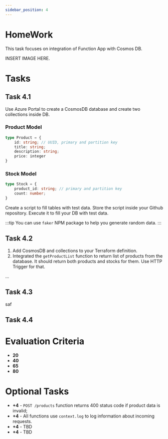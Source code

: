 ```yaml
---
sidebar_position: 4
---
```


# HomeWork

This task focuses on integration of Function App with Cosmos DB.

INSERT IMAGE HERE.

# Tasks

## Task 4.1

Use Azure Portal to create a CosmosDB database and create two collections inside DB.

### Product Model
```typescript
type Product = {
    id: string; // UUID, primary and partition key
    title: string;
    description: string;
    price: integer
}
```

### Stock Model
```typescript
type Stock = {
    product_id: string; // primary and partition key
    count: number;
}
```

Create a script to fill tables with test data. Store the script inside your Github repository.
Execute it to fill your DB with test data.

:::tip
You can use `faker` NPM package to help you generate random data.
:::

## Task 4.2

1. Add CosmosDB and collections to your Terraform definition. 
2. Integrated the `getProductList` function to return list of products from the database. It should return both products and stocks for them. Use HTTP Trigger for that.

...

## Task 4.3

saf

## Task 4.4


# Evaluation Criteria

- **20**
- **40**
- **65**
- **80**

# Optional Tasks

- **+4** - `POST /products` function returns 400 status code if product data is invalid;
- **+4** - All functions use `context.log` to log information about incoming requests.
- **+4** - TBD
- **+4** - TBD 

